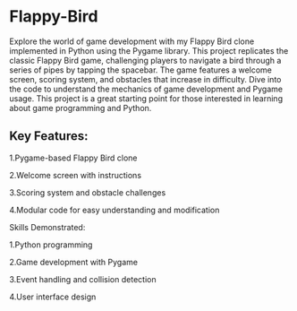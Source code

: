 # Flappy-Bird
Explore the world of game development with my Flappy Bird clone implemented in Python using the Pygame library. This project replicates the classic Flappy Bird game, challenging players to navigate a bird through a series of pipes by tapping the spacebar. The game features a welcome screen, scoring system, and obstacles that increase in difficulty. Dive into the code to understand the mechanics of game development and Pygame usage. This project is a great starting point for those interested in learning about game programming and Python.

## Key Features:

1.Pygame-based Flappy Bird clone


2.Welcome screen with instructions


3.Scoring system and obstacle challenges


4.Modular code for easy understanding and modification


Skills Demonstrated:


1.Python programming


2.Game development with Pygame


3.Event handling and collision detection


4.User interface design
